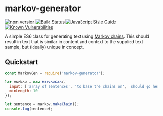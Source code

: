 # markov-generator

[![npm version](https://badge.fury.io/js/markov-generator.png)](https://badge.fury.io/js/markov-generator) [![Build Status](https://travis-ci.org/maximumdata/markov-generator.svg?branch=master)](https://travis-ci.org/maximumdata/markov-generator) [![JavaScript Style Guide](https://img.shields.io/badge/code%20style-standard-brightgreen.svg)](http://standardjs.com/) [![Known Vulnerabilities](https://snyk.io/test/github/maximumdata/markov-generator/badge.svg)](https://snyk.io/test/github/maximumdata/markov-generator)


A simple ES6 class for generating text using [Markov chains](https://en.wikipedia.org/wiki/Markov_chain). This should result in text that is similar in content and context to the supplied text sample, but (ideally) unique in concept.

## Quickstart
```javascript
const MarkovGen = require('markov-generator');

let markov = new MarkovGen({
  input: ['array of sentences', 'to base the chains on', 'should go here'],
  minLength: 10
});

let sentence = markov.makeChain();
console.log(sentence);
```

